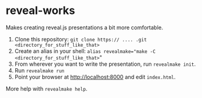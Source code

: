# reveal-works
Makes creating reveal.js presentations a bit more comfortable.

1. Clone this repository: `git clone https:// .... .git <directory_for_stuff_like_that>`
2. Create an alias in your shell: `alias revealmake="make -C <directory_for_stuff_like_that>`"
3. From wherever you want to write the presentation, run `revealmake init`.
4. Run `revealmake run`
5. Point your browser at [http://localhost:8000](http://localhost:8000) and edit `index.html`.

More help with `revealmake help`.
